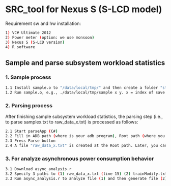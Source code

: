 # SRC_tool for Nexus S (S-LCD model)

Requirement sw and hw installation:
```bash
1) VC# Ultimate 2012
2) Power meter (option: we use monsoon)
3) Nexus S (S-LCD version)
4) R software
```
## Sample and parse subsystem workload statistics

### 1. Sample process

```bash
1.1 Install sample.o to "/data/local/tmp/" and then create a folder "stat" within "/data/local/tmp/" in Nexus S.
1.2 Run sample.o, e.g., ./data/local/tmp/sample x y. x = index of save file, e.g., if x=1, then the save file, i.e., sample1.txt, will be saved in /stat/ directory. y = Number of sample, e.g, 100.
```

### 2. Parsing process

After finishing sample subsystem workload statistics, the parsing step (i.e., to parse samplex.txt to raw_data_x.txt) is processed as follows:

```bash
2.1 Start parseApp (C#)
2.2 Fill in ADB path (where is your adb program), Root path (where you want to save), and Sample file index which is match to the sampleX.txt.
2.3 Press Parse button
2.4 A file "raw_data_x.txt" is created at the Root path. Later, you can integrate this data to your power trace data.
```

### 3. For analyze asynchronous power consumption behavior

```bash
3.1 Download async_analysis.r
3.2 Specify 3 paths to (1) raw_data_x.txt (line 15) (2) trainModify.txt (line 177) (3) asyncTable.txt (line 182)
3.3 Run async_analysis.r to analyze file (1) and then generate file (2) and (3).
```

